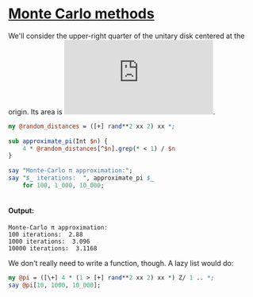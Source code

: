 [1]: https://rosettacode.org/wiki/Monte_Carlo_methods

# [Monte Carlo methods][1]

We'll consider the upper-right quarter of the unitary disk centered at the origin. Its area is ![image](https://rosettacode.org/mw/index.php?title=Special:MathShowImage&hash=1bced3de59030a7be8a5b3b67a2a691a&mode=mathml).

```perl
my @random_distances = ([+] rand**2 xx 2) xx *;
 
sub approximate_pi(Int $n) {
    4 * @random_distances[^$n].grep(* < 1) / $n
}
 
say "Monte-Carlo π approximation:";
say "$_ iterations:  ", approximate_pi $_
    for 100, 1_000, 10_000;
 
```

#### Output:
```
Monte-Carlo π approximation:
100 iterations:  2.88
1000 iterations:  3.096
10000 iterations:  3.1168
```


We don't really need to write a function, though. A lazy list would do:

```perl
my @pi = ([\+] 4 * (1 > [+] rand**2 xx 2) xx *) Z/ 1 .. *;
say @pi[10, 1000, 10_000];
```